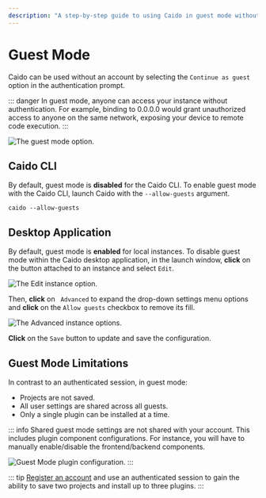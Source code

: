 ```yaml
---
description: "A step-by-step guide to using Caido in guest mode without authentication, including security considerations and feature limitations."
---
```


# Guest Mode

Caido can be used without an account by selecting the `Continue as guest` option in the authentication prompt.

::: danger
In guest mode, anyone can access your instance without authentication. For example, binding to 0.0.0.0 would grant unauthorized access to anyone on the same network, exposing your device to remote code execution.
:::

<img alt="The guest mode option." src="/_images/guest_mode_selection.png" center/>

## Caido CLI

By default, guest mode is **disabled** for the Caido CLI. To enable guest mode with the Caido CLI, launch Caido with the `--allow-guests` argument.

```
caido --allow-guests
```

## Desktop Application

By default, guest mode is **enabled** for local instances. To disable guest mode within the Caido desktop application, in the launch window, **click** on the <code><Icon icon="fas fa-ellipsis-vertical" /></code> button attached to an instance and select `Edit`.

<img alt="The Edit instance option." src="/_images/launch_window_edit.png" center/>

Then, **click** on <code><Icon icon="fas fa-angle-right" /> Advanced</code> to expand the drop-down settings menu options and **click** on the `Allow guests` checkbox to remove its fill.

<img alt="The Advanced instance options." src="/_images/launch_window_advanced_options.png" center/>

**Click** on the `Save` button to update and save the configuration.

## Guest Mode Limitations

In contrast to an authenticated session, in guest mode:

- Projects are not saved.
- All user settings are shared across all guests.
- Only a single plugin can be installed at a time.

::: info
Shared guest mode settings are not shared with your account. This includes plugin component configurations. For instance, you will have to manually enable/disable the frontend/backend components.

<img alt="Guest Mode plugin configuration." src="/_images/plugin_component_config.png" center/>
:::

::: tip
[Register an account](https://dashboard.caido.io/signup) and use an authenticated session to gain the ability to save two projects and install up to three plugins.
:::
